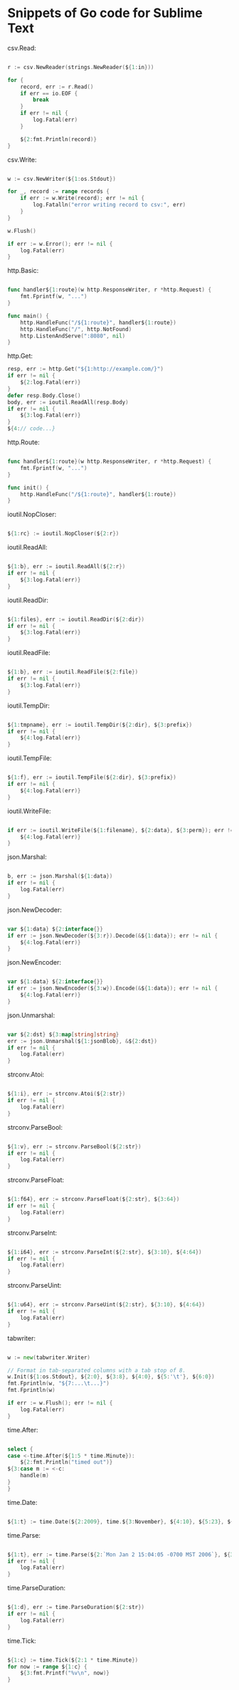 Snippets of Go code for Sublime Text
====================================


csv.Read:
```go

r := csv.NewReader(strings.NewReader(${1:in}))

for {
	record, err := r.Read()
	if err == io.EOF {
		break
	}
	if err != nil {
		log.Fatal(err)
	}

	${2:fmt.Println(record)}
}

```

csv.Write:
```go

w := csv.NewWriter(${1:os.Stdout})

for _, record := range records {
	if err := w.Write(record); err != nil {
		log.Fatalln("error writing record to csv:", err)
	}
}

w.Flush()

if err := w.Error(); err != nil {
	log.Fatal(err)
}

```

http.Basic:
```go

func handler${1:route}(w http.ResponseWriter, r *http.Request) {
	fmt.Fprintf(w, "...")
}

func main() {
	http.HandleFunc("/${1:route}", handler${1:route})
	http.HandleFunc("/", http.NotFound)
	http.ListenAndServe(":8080", nil)
}

```

http.Get:
```go
resp, err := http.Get("${1:http://example.com/}")
if err != nil {
	${2:log.Fatal(err)}
}
defer resp.Body.Close()
body, err := ioutil.ReadAll(resp.Body)
if err != nil {
	${3:log.Fatal(err)}
}
${4:// code...}

```

http.Route:
```go

func handler${1:route}(w http.ResponseWriter, r *http.Request) {
	fmt.Fprintf(w, "...")
}

func init() {
	http.HandleFunc("/${1:route}", handler${1:route})
}

```

ioutil.NopCloser:
```go

${1:rc} := ioutil.NopCloser(${2:r})

```

ioutil.ReadAll:
```go

${1:b}, err := ioutil.ReadAll(${2:r})
if err != nil {
	${3:log.Fatal(err)}
}

```

ioutil.ReadDir:
```go

${1:files}, err := ioutil.ReadDir(${2:dir})
if err != nil {
	${3:log.Fatal(err)}
}

```

ioutil.ReadFile:
```go

${1:b}, err := ioutil.ReadFile(${2:file})
if err != nil {
	${3:log.Fatal(err)}
}

```

ioutil.TempDir:
```go

${1:tmpname}, err := ioutil.TempDir(${2:dir}, ${3:prefix})
if err != nil {
	${4:log.Fatal(err)}
}

```

ioutil.TempFile:
```go

${1:f}, err := ioutil.TempFile(${2:dir}, ${3:prefix})
if err != nil {
	${4:log.Fatal(err)}
}

```

ioutil.WriteFile:
```go

if err := ioutil.WriteFile(${1:filename}, ${2:data}, ${3:perm}); err != nil {
	${4:log.Fatal(err)}
}

```

json.Marshal:
```go

b, err := json.Marshal(${1:data})
if err != nil {
	log.Fatal(err)
}

```

json.NewDecoder:
```go

var ${1:data} ${2:interface{}}
if err := json.NewDecoder(${3:r}).Decode(&${1:data}); err != nil {
	${4:log.Fatal(err)}
}

```

json.NewEncoder:
```go

var ${1:data} ${2:interface{}}
if err := json.NewEncoder(${3:w}).Encode(&${1:data}); err != nil {
	${4:log.Fatal(err)}
}

```

json.Unmarshal:
```go

var ${2:dst} ${3:map[string]string}
err := json.Unmarshal(${1:jsonBlob}, &${2:dst})
if err != nil {
	log.Fatal(err)
}

```

strconv.Atoi:
```go

${1:i}, err := strconv.Atoi(${2:str})
if err != nil {
	log.Fatal(err)
}

```

strconv.ParseBool:
```go

${1:v}, err := strconv.ParseBool(${2:str})
if err != nil {
	log.Fatal(err)
}

```

strconv.ParseFloat:
```go

${1:f64}, err := strconv.ParseFloat(${2:str}, ${3:64})
if err != nil {
	log.Fatal(err)
}

```

strconv.ParseInt:
```go

${1:i64}, err := strconv.ParseInt(${2:str}, ${3:10}, ${4:64})
if err != nil {
	log.Fatal(err)
}

```

strconv.ParseUint:
```go

${1:u64}, err := strconv.ParseUint(${2:str}, ${3:10}, ${4:64})
if err != nil {
	log.Fatal(err)
}

```

tabwriter:
```go

w := new(tabwriter.Writer)

// Format in tab-separated columns with a tab stop of 8.
w.Init(${1:os.Stdout}, ${2:0}, ${3:8}, ${4:0}, ${5:'\t'}, ${6:0})
fmt.Fprintln(w, "${7:...\t...}")
fmt.Fprintln(w)

if err := w.Flush(); err != nil {
	log.Fatal(err)
}

```

time.After:
```go

select {
case <-time.After(${1:5 * time.Minute}):
	${2:fmt.Println("timed out")}
${3:case m := <-c:
	handle(m)
}
}

```

time.Date:
```go

${1:t} := time.Date(${2:2009}, time.${3:November}, ${4:10}, ${5:23}, ${6:0}, ${7:0}, ${8:0}, ${9:time.UTC})

```

time.Parse:
```go

${1:t}, err := time.Parse(${2:`Mon Jan 2 15:04:05 -0700 MST 2006`}, ${3:str})
if err != nil {
	log.Fatal(err)
}

```

time.ParseDuration:
```go

${1:d}, err := time.ParseDuration(${2:str})
if err != nil {
	log.Fatal(err)
}

```

time.Tick:
```go

${1:c} := time.Tick(${2:1 * time.Minute})
for now := range ${1:c} {
	${3:fmt.Printf("%v\n", now)}
}

```

